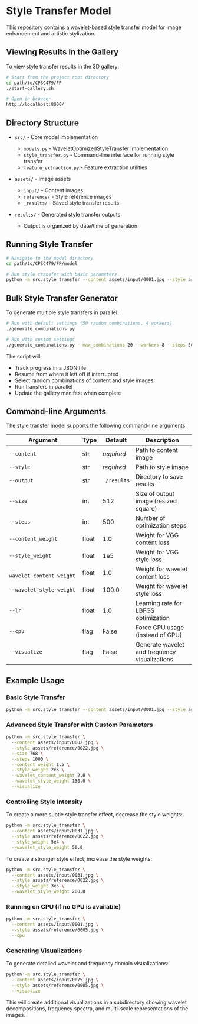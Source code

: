 # Style Transfer Model

This repository contains a wavelet-based style transfer model for image enhancement and artistic stylization.

## Viewing Results in the Gallery

To view style transfer results in the 3D gallery:

```bash
# Start from the project root directory
cd path/to/CPSC479/FP
./start-gallery.sh

# Open in browser
http://localhost:8000/
```

## Directory Structure

- `src/` - Core model implementation
  - `models.py` - WaveletOptimizedStyleTransfer implementation
  - `style_transfer.py` - Command-line interface for running style transfer
  - `feature_extraction.py` - Feature extraction utilities

- `assets/` - Image assets
  - `input/` - Content images
  - `reference/` - Style reference images
  - `_results/` - Saved style transfer results

- `results/` - Generated style transfer outputs
  - Output is organized by date/time of generation

## Running Style Transfer

```bash
# Navigate to the model directory
cd path/to/CPSC479/FP/model

# Run style transfer with basic parameters
python -m src.style_transfer --content assets/input/0001.jpg --style assets/reference/0005.jpg
```

## Bulk Style Transfer Generator

To generate multiple style transfers in parallel:

```bash
# Run with default settings (50 random combinations, 4 workers)
./generate_combinations.py

# Run with custom settings
./generate_combinations.py --max_combinations 20 --workers 8 --steps 500 --size 768 --visualize
```

The script will:
- Track progress in a JSON file
- Resume from where it left off if interrupted
- Select random combinations of content and style images
- Run transfers in parallel
- Update the gallery manifest when complete

## Command-line Arguments

The style transfer model supports the following command-line arguments:

| Argument | Type | Default | Description |
|----------|------|---------|-------------|
| `--content` | str | *required* | Path to content image |
| `--style` | str | *required* | Path to style image |
| `--output` | str | `./results` | Directory to save results |
| `--size` | int | 512 | Size of output image (resized square) |
| `--steps` | int | 500 | Number of optimization steps |
| `--content_weight` | float | 1.0 | Weight for VGG content loss |
| `--style_weight` | float | 1e5 | Weight for VGG style loss |
| `--wavelet_content_weight` | float | 1.0 | Weight for wavelet content loss |
| `--wavelet_style_weight` | float | 100.0 | Weight for wavelet style loss |
| `--lr` | float | 1.0 | Learning rate for LBFGS optimization |
| `--cpu` | flag | False | Force CPU usage (instead of GPU) |
| `--visualize` | flag | False | Generate wavelet and frequency visualizations |

## Example Usage

### Basic Style Transfer

```bash
python -m src.style_transfer --content assets/input/0001.jpg --style assets/reference/0005.jpg
```

### Advanced Style Transfer with Custom Parameters

```bash
python -m src.style_transfer \
  --content assets/input/0002.jpg \
  --style assets/reference/0022.jpg \
  --size 768 \
  --steps 1000 \
  --content_weight 1.5 \
  --style_weight 2e5 \
  --wavelet_content_weight 2.0 \
  --wavelet_style_weight 150.0 \
  --visualize
```

### Controlling Style Intensity

To create a more subtle style transfer effect, decrease the style weights:

```bash
python -m src.style_transfer \
  --content assets/input/0031.jpg \
  --style assets/reference/0022.jpg \
  --style_weight 5e4 \
  --wavelet_style_weight 50.0
```

To create a stronger style effect, increase the style weights:

```bash
python -m src.style_transfer \
  --content assets/input/0031.jpg \
  --style assets/reference/0022.jpg \
  --style_weight 3e5 \
  --wavelet_style_weight 200.0
```

### Running on CPU (if no GPU is available)

```bash
python -m src.style_transfer \
  --content assets/input/0001.jpg \
  --style assets/reference/0005.jpg \
  --cpu
```

### Generating Visualizations

To generate detailed wavelet and frequency domain visualizations:

```bash
python -m src.style_transfer \
  --content assets/input/0075.jpg \
  --style assets/reference/0005.jpg \
  --visualize
```

This will create additional visualizations in a subdirectory showing wavelet decompositions, frequency spectra, and multi-scale representations of the images.
